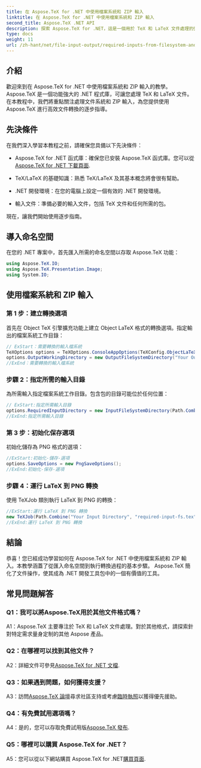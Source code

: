 ```yaml
---
title: 在 Aspose.TeX for .NET 中使用檔案系統和 ZIP 輸入
linktitle: 在 Aspose.TeX for .NET 中使用檔案系統和 ZIP 輸入
second_title: Aspose.TeX .NET API
description: 探索 Aspose.TeX for .NET，這是一個用於 TeX 和 LaTeX 文件處理的強大函式庫。使用檔案系統和 ZIP 輸入高效率轉換檔。
type: docs
weight: 11
url: /zh-hant/net/file-input-output/required-inputs-from-filesystem-and-zip/
---
```

## 介紹

歡迎來到在 Aspose.TeX for .NET 中使用檔案系統和 ZIP 輸入的教學。 Aspose.TeX 是一個功能強大的 .NET 程式庫，可讓您處理 TeX 和 LaTeX 文件。在本教程中，我們將重點關注處理文件系統和 ZIP 輸入，為您提供使用 Aspose.TeX 進行高效文件轉換的逐步指導。

## 先決條件

在我們深入學習本教程之前，請確保您具備以下先決條件：

-  Aspose.TeX for .NET 函式庫：確保您已安裝 Aspose.TeX 函式庫。您可以從[Aspose.TeX for .NET 下載頁面](https://releases.aspose.com/tex/net/).

- TeX/LaTeX 的基礎知識：熟悉 TeX/LaTeX 及其基本概念將會很有幫助。

- .NET 開發環境：在您的電腦上設定一個有效的 .NET 開發環境。

- 輸入文件：準備必要的輸入文件，包括 TeX 文件和任何所需的包。

現在，讓我們開始使用逐步指南。

## 導入命名空間

在您的 .NET 專案中，首先匯入所需的命名空間以存取 Aspose.TeX 功能：

```csharp
using Aspose.TeX.IO;
using Aspose.TeX.Presentation.Image;
using System.IO;
```

## 使用檔案系統和 ZIP 輸入

### 第 1 步：建立轉換選項

首先在 Object TeX 引擎擴充功能上建立 Object LaTeX 格式的轉換選項。指定輸出的檔案系統工作目錄：

```csharp
// ExStart：需要轉換的輸入檔系統
TeXOptions options = TeXOptions.ConsoleAppOptions(TeXConfig.ObjectLaTeX);
options.OutputWorkingDirectory = new OutputFileSystemDirectory("Your Output Directory");
//ExEnd：需要轉換的輸入檔系統
```

### 步驟 2：指定所需的輸入目錄

為所需輸入指定檔案系統工作目錄。包含包的目錄可能位於任何位置：

```csharp
// ExStart:指定所需輸入目錄
options.RequiredInputDirectory = new InputFileSystemDirectory(Path.Combine("Your Input Directory", "packages"));
//ExEnd:指定所需輸入目錄
```

### 第 3 步：初始化保存選項

初始化儲存為 PNG 格式的選項：

```csharp
//ExStart:初始化-儲存-選項
options.SaveOptions = new PngSaveOptions();
//ExEnd:初始化-保存-選項
```

### 步驟 4：運行 LaTeX 到 PNG 轉換

使用 TeXJob 類別執行 LaTeX 到 PNG 的轉換：

```csharp
//ExStart:運行 LaTeX 到 PNG 轉換
new TeXJob(Path.Combine("Your Input Directory", "required-input-fs.tex"), new ImageDevice(), options).Run();
//ExEnd:運行 LaTeX 到 PNG 轉換
```

## 結論

恭喜！您已經成功學習如何在 Aspose.TeX for .NET 中使用檔案系統和 ZIP 輸入。本教學涵蓋了從匯入命名空間到執行轉換過程的基本步驟。 Aspose.TeX 簡化了文件操作，使其成為 .NET 開發工具包中的一個有價值的工具。

## 常見問題解答

### Q1：我可以將Aspose.TeX用於其他文件格式嗎？

A1：Aspose.TeX 主要專注於 TeX 和 LaTeX 文件處理。對於其他格式，請探索針對特定需求量身定制的其他 Aspose 產品。

### Q2：在哪裡可以找到其他文件？

 A2：詳細文件可參見[Aspose.TeX for .NET 文檔](https://reference.aspose.com/tex/net/).

### Q3：如果遇到問題，如何獲得支援？

A3：訪問[Aspose.TeX 論壇](https://forum.aspose.com/c/tex/47)尋求社區支持或考慮[臨時執照](https://purchase.aspose.com/temporary-license/)以獲得優先援助。

### Q4：有免費試用選項嗎？

 A4：是的，您可以存取免費試用版[Aspose.TeX 發布](https://releases.aspose.com/).

### Q5：哪裡可以購買 Aspose.TeX for .NET？

A5：您可以從以下網站購買 Aspose.TeX for .NET[購買頁面](https://purchase.aspose.com/buy).